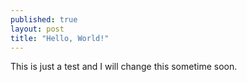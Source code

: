 ```yaml
---
published: true
layout: post
title: "Hello, World!"
---
```


This is just a test and I will change this sometime soon.
